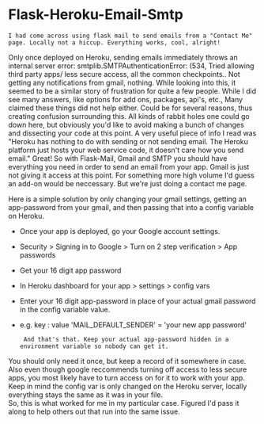 # Flask-Heroku-Email-Smtp

    I had come across using flask mail to send emails from a "Contact Me" page. Locally not a hiccup. Everything works, cool, alright! 
Only once deployed on Heroku, sending emails immediately throws an internal server error: smtplib.SMTPAuthenticationError: (534,
Tried allowing third party apps/ less secure access, all the common checkpoints..
Not getting any notifications from gmail, nothing.  While looking into this, it seemed to be a similar story of frustration for quite a few people. 
While I did see many answers, like options for add ons, packages, api's, etc., Many claimed these things did not help either. 
Could be for several reasons, thus creating confusion surrounding this. 
All kinds of rabbit holes one could go down here, but obviously you'd like to avoid making a bunch of changes and dissecting your code at this point.
A very useful piece of info I read was "Heroku has nothing to do with sending or not sending email. The Heroku platform just hosts your web service code, it doesn't care how you send email."
Great! So with Flask-Mail, Gmail and SMTP you should have everything you need in order to send an email from your app.
Gmail is just not giving it access at this point.
For something more high volume I'd guess an add-on would be neccessary. But we're just doing a contact me page.


Here is a simple solution by only changing your gmail settings, getting an app-password from your gmail, 
and then passing that into a config variable on Heroku. 

- Once your app is deployed, go your Google account settings. 
- Security > Signing in to Google > Turn on 2 step verification > App passwords
- Get your 16 digit app password
- In Heroku dashboard for your app > settings > config vars
- Enter your 16 digit app-password in place of your actual gmail password in the config variable value.
- e.g.                   key : value
       'MAIL_DEFAULT_SENDER' = 'your new app password'
       
       And that's that. Keep your actual app-password hidden in a environment variable so nobody can get it.
You should only need it once, but keep a record of it somewhere in case. Also even though google reccommends turning off access
to less secure apps, you most likely have to turn access on for it to work with your app.
Keep in mind the config var is only changed on the Heroku server, locally everything stays the same as it was in your file.   
So, this is what worked for me in my particular case. Figured I'd pass it along to help others out that run into the same issue. 

                  

